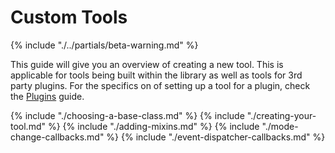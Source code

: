 # Custom Tools

{% include "./../partials/beta-warning.md" %}

This guide will give you an overview of creating a new tool. This is applicable for tools being built within the library as well as tools for 3rd party plugins. For the specifics on of setting up a tool for a plugin, check the [Plugins](plugins/index.md) guide.

{% include "./choosing-a-base-class.md" %}
{% include "./creating-your-tool.md" %}
{% include "./adding-mixins.md" %}
{% include "./mode-change-callbacks.md" %}
{% include "./event-dispatcher-callbacks.md" %}
